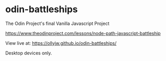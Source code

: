# odin-battleships

The Odin Project's final Vanilla Javascript Project

https://www.theodinproject.com/lessons/node-path-javascript-battleship

View live at: https://ollyjw.github.io/odin-battleships/

Desktop devices only.